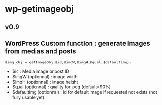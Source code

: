 # wp-getimageobj
## v0.9
## WordPress Custom function : generate images from medias and posts

`$img_obj = getImageObj($id,$imgW,$imgH,$qual,$defaultimg);`

* $id : Media image or post ID
* $imgW (optionnal) : image width
* $imgH (optionnal) : image height
* $qual (optionnal) : quality for jpeg (default=90%)
* $defaultimg (optionnal) : id for default image if requested not exists (not fully usable yet)